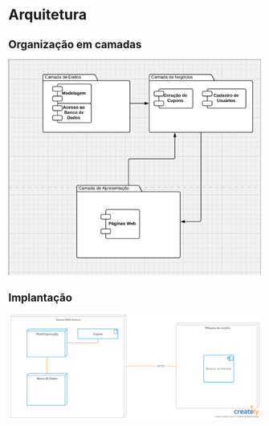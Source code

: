# Arquitetura

## Organização em camadas

![](MacCupons_PackageUML.jpg)



## Implantação

![](MacCupons_DeployUML.jpg)



